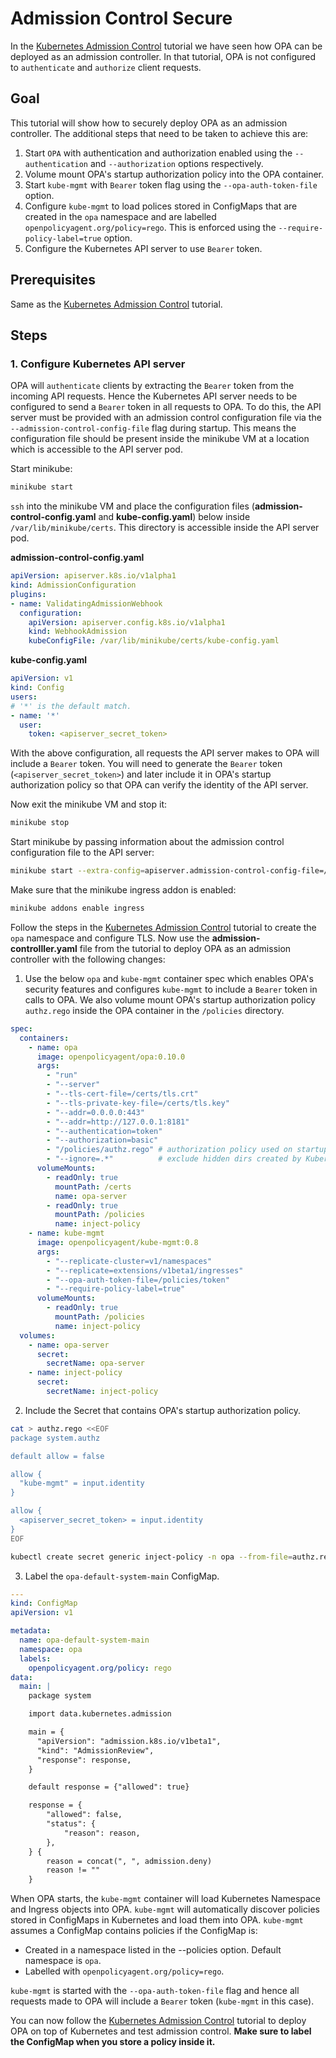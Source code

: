 # Admission Control Secure

In the [Kubernetes Admission Control](http://www.openpolicyagent.org/docs/kubernetes-admission-control.html) tutorial we have seen how OPA can be deployed as an admission controller. In that tutorial, OPA is not configured to `authenticate` and `authorize` client requests.

## Goal

This tutorial will show how to securely deploy OPA as an admission controller. The additional steps that need to be taken to achieve this are:

1. Start `OPA` with authentication and authorization enabled using the `--authentication` and `--authorization` options respectively.
2. Volume mount OPA's startup authorization policy into the OPA container.
3. Start `kube-mgmt` with `Bearer` token flag using the `--opa-auth-token-file` option.
4. Configure `kube-mgmt` to load polices stored in ConfigMaps that are created in the `opa` namespace and are labelled `openpolicyagent.org/policy=rego`. This is enforced using the `--require-policy-label=true` option.
5. Configure the Kubernetes API server to use `Bearer` token.


## Prerequisites

Same as the [Kubernetes Admission Control](http://www.openpolicyagent.org/docs/kubernetes-admission-control.html) tutorial.

## Steps

### 1. Configure Kubernetes API server

OPA will `authenticate` clients by extracting the `Bearer` token from the incoming API requests. Hence the Kubernetes API server needs to be configured to send a `Bearer` token in all requests to OPA.
To do this, the API server must be provided with an admission control configuration file via the `--admission-control-config-file` flag during startup. This means the configuration file should be present inside the minikube VM at a location which is accessible to the API server pod.

Start minikube:

```bash
minikube start
```

`ssh` into the minikube VM and place the configuration files (**admission-control-config.yaml** and **kube-config.yaml**) below inside `/var/lib/minikube/certs`. This directory is accessible inside the API server pod.

**admission-control-config.yaml**

```yaml
apiVersion: apiserver.k8s.io/v1alpha1
kind: AdmissionConfiguration
plugins:
- name: ValidatingAdmissionWebhook
  configuration:
    apiVersion: apiserver.config.k8s.io/v1alpha1
    kind: WebhookAdmission
    kubeConfigFile: /var/lib/minikube/certs/kube-config.yaml
```

**kube-config.yaml**

```yaml
apiVersion: v1
kind: Config
users:
# '*' is the default match.
- name: '*'
  user:
    token: <apiserver_secret_token>
```

With the above configuration, all requests the API server makes to OPA will include a `Bearer` token. You will need to generate the `Bearer` token (`<apiserver_secret_token>`) and later include it in OPA's startup authorization policy so that OPA can verify the identity of the API server.

Now exit the minikube VM and stop it:

```bash
minikube stop
```

Start minikube by passing information about the admission control configuration file to the API server:

```bash
minikube start --extra-config=apiserver.admission-control-config-file=/var/lib/minikube/certs/admission-control-config.yaml
```

Make sure that the minikube ingress addon is enabled:

```bash
minikube addons enable ingress
```

Follow the steps in the [Kubernetes Admission Control](http://www.openpolicyagent.org/docs/kubernetes-admission-control.html) tutorial to create the `opa` namespace and configure TLS. Now use the **admission-controlller.yaml** file from the tutorial to deploy OPA as an admission controller with the following changes:

1. Use the below `opa` and `kube-mgmt` container spec which enables OPA's security features and configures `kube-mgmt` to include a `Bearer` token in calls to OPA. We also volume mount OPA's startup authorization policy `authz.rego` inside the OPA container in the `/policies` directory.

```yaml
spec:
  containers:
    - name: opa
      image: openpolicyagent/opa:0.10.0
      args:
        - "run"
        - "--server"
        - "--tls-cert-file=/certs/tls.crt"
        - "--tls-private-key-file=/certs/tls.key"
        - "--addr=0.0.0.0:443"
        - "--addr=http://127.0.0.1:8181"
        - "--authentication=token"
        - "--authorization=basic"
        - "/policies/authz.rego" # authorization policy used on startup
        - "--ignore=.*"          # exclude hidden dirs created by Kubernetes
      volumeMounts:
        - readOnly: true
          mountPath: /certs
          name: opa-server
        - readOnly: true
          mountPath: /policies
          name: inject-policy
    - name: kube-mgmt
      image: openpolicyagent/kube-mgmt:0.8
      args:
        - "--replicate-cluster=v1/namespaces"
        - "--replicate=extensions/v1beta1/ingresses"
        - "--opa-auth-token-file=/policies/token"
        - "--require-policy-label=true"
      volumeMounts:
        - readOnly: true
          mountPath: /policies
          name: inject-policy
  volumes:
    - name: opa-server
      secret:
        secretName: opa-server
    - name: inject-policy
      secret:
        secretName: inject-policy
```

2. Include the Secret that contains OPA's startup authorization policy.

```bash
cat > authz.rego <<EOF
package system.authz

default allow = false

allow {
  "kube-mgmt" = input.identity
}

allow {
  <apiserver_secret_token> = input.identity
}
EOF

kubectl create secret generic inject-policy -n opa --from-file=authz.rego --from-literal=token=kube-mgmt

```

3. Label the `opa-default-system-main` ConfigMap.

```yaml
---
kind: ConfigMap
apiVersion: v1

metadata:
  name: opa-default-system-main
  namespace: opa
  labels:
    openpolicyagent.org/policy: rego
data:
  main: |
    package system

    import data.kubernetes.admission

    main = {
      "apiVersion": "admission.k8s.io/v1beta1",
      "kind": "AdmissionReview",
      "response": response,
    }

    default response = {"allowed": true}

    response = {
        "allowed": false,
        "status": {
            "reason": reason,
        },
    } {
        reason = concat(", ", admission.deny)
        reason != ""
    }
```

When OPA starts, the `kube-mgmt` container will load Kubernetes Namespace and Ingress objects into OPA. `kube-mgmt` will automatically discover policies stored in ConfigMaps in Kubernetes
and load them into OPA. `kube-mgmt` assumes a ConfigMap contains policies if
the ConfigMap is:

- Created in a namespace listed in the --policies option. Default namespace is `opa`.
- Labelled with `openpolicyagent.org/policy=rego`.

`kube-mgmt` is started with the `--opa-auth-token-file` flag and hence all requests made to OPA will include a `Bearer` token (`kube-mgmt` in this case).

You can now follow the [Kubernetes Admission Control](http://www.openpolicyagent.org/docs/kubernetes-admission-control.html) tutorial to deploy OPA on top of Kubernetes and test admission control. **Make sure to label the ConfigMap when you store a policy inside it.**
